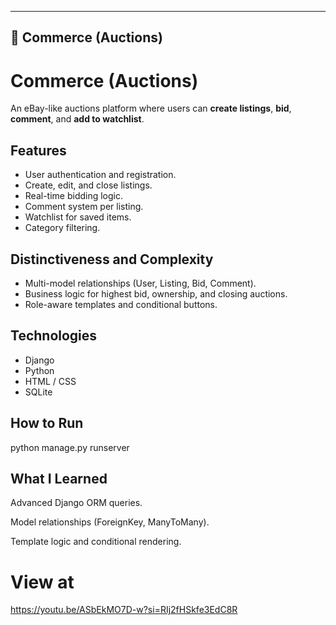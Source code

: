 
---

## 🛒 **Commerce (Auctions)**

# Commerce (Auctions)

An eBay-like auctions platform where users can **create listings**, **bid**, **comment**, and **add to watchlist**.

## Features
- User authentication and registration.
- Create, edit, and close listings.
- Real-time bidding logic.
- Comment system per listing.
- Watchlist for saved items.
- Category filtering.

## Distinctiveness and Complexity
- Multi-model relationships (User, Listing, Bid, Comment).  
- Business logic for highest bid, ownership, and closing auctions.  
- Role-aware templates and conditional buttons.

## Technologies
- Django  
- Python  
- HTML / CSS  
- SQLite

## How to Run
python manage.py runserver

## What I Learned

Advanced Django ORM queries.

Model relationships (ForeignKey, ManyToMany).

Template logic and conditional rendering.

# View at
 https://youtu.be/ASbEkMO7D-w?si=RIj2fHSkfe3EdC8R
